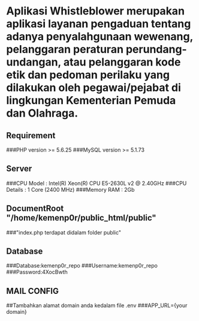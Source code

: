 # Aplikasi Whistleblower merupakan aplikasi layanan pengaduan tentang adanya penyalahgunaan wewenang, pelanggaran peraturan perundang-undangan, atau pelanggaran kode etik dan pedoman perilaku yang dilakukan oleh pegawai/pejabat di lingkungan Kementerian Pemuda dan Olahraga.

## Requirement

###PHP version >= 5.6.25
###MySQL version >= 5.1.73 

## Server
###CPU Model : Intel(R) Xeon(R) CPU E5-2630L v2 @ 2.40GHz
###CPU Details : 1 Core (2400 MHz)
###Memory RAM : 2Gb

## DocumentRoot "/home/kemenp0r/public_html/public" 

###"index.php terdapat didalam folder public"

## Database
###Database:kemenp0r_repo
###Username:kemenp0r_repo
###Password:4XocBwth

## MAIL CONFIG

##Tambahkan alamat domain anda kedalam file .env 
###APP_URL={your domain}


